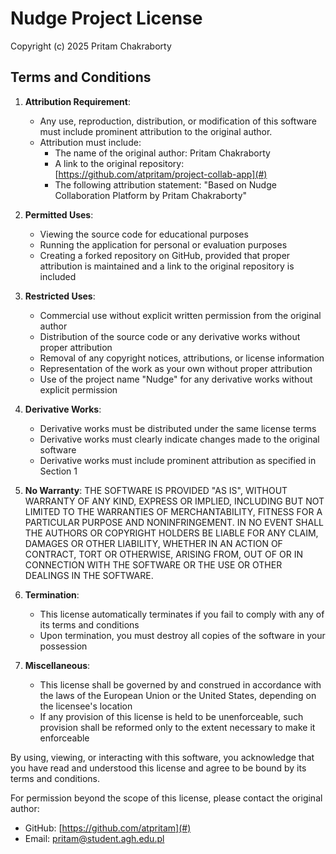 # Nudge Project License

Copyright (c) 2025 Pritam Chakraborty

## Terms and Conditions

1. **Attribution Requirement**:

   - Any use, reproduction, distribution, or modification of this software must include prominent attribution to the original author.
   - Attribution must include:
     - The name of the original author: Pritam Chakraborty
     - A link to the original repository: [https://github.com/atpritam/project-collab-app](#)
     - The following attribution statement: "Based on Nudge Collaboration Platform by Pritam Chakraborty"

2. **Permitted Uses**:

   - Viewing the source code for educational purposes
   - Running the application for personal or evaluation purposes
   - Creating a forked repository on GitHub, provided that proper attribution is maintained and a link to the original repository is included

3. **Restricted Uses**:

   - Commercial use without explicit written permission from the original author
   - Distribution of the source code or any derivative works without proper attribution
   - Removal of any copyright notices, attributions, or license information
   - Representation of the work as your own without proper attribution
   - Use of the project name "Nudge" for any derivative works without explicit permission

4. **Derivative Works**:

   - Derivative works must be distributed under the same license terms
   - Derivative works must clearly indicate changes made to the original software
   - Derivative works must include prominent attribution as specified in Section 1

5. **No Warranty**:
   THE SOFTWARE IS PROVIDED "AS IS", WITHOUT WARRANTY OF ANY KIND, EXPRESS OR IMPLIED, INCLUDING BUT NOT LIMITED TO THE WARRANTIES OF MERCHANTABILITY, FITNESS FOR A PARTICULAR PURPOSE AND NONINFRINGEMENT. IN NO EVENT SHALL THE AUTHORS OR COPYRIGHT HOLDERS BE LIABLE FOR ANY CLAIM, DAMAGES OR OTHER LIABILITY, WHETHER IN AN ACTION OF CONTRACT, TORT OR OTHERWISE, ARISING FROM, OUT OF OR IN CONNECTION WITH THE SOFTWARE OR THE USE OR OTHER DEALINGS IN THE SOFTWARE.

6. **Termination**:

   - This license automatically terminates if you fail to comply with any of its terms and conditions
   - Upon termination, you must destroy all copies of the software in your possession

7. **Miscellaneous**:
   - This license shall be governed by and construed in accordance with the laws of the European Union or the United States, depending on the licensee's location
   - If any provision of this license is held to be unenforceable, such provision shall be reformed only to the extent necessary to make it enforceable

By using, viewing, or interacting with this software, you acknowledge that you have read and understood this license and agree to be bound by its terms and conditions.

For permission beyond the scope of this license, please contact the original author:

- GitHub: [https://github.com/atpritam](#)
- Email: [pritam@student.agh.edu.pl](#)

